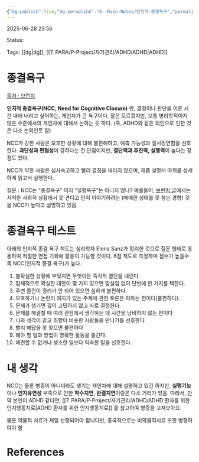 ```yaml
---
{"dg-publish":true,"dg-permalink":"6.-Main-Notes/인지적-종결욕구","permalink":"/6.-Main-Notes/인지적-종결욕구/"}
---
```



2025-06-28 23:56

Status: 

Tags: [[dg\|dg]], [[7. PARA/P-Project/자기관리/ADHD/ADHD\|ADHD]] 

# 종결욕구
[출처 : 브런치](https://brunch.co.kr/@2de8064becdb461/39) 

**인지적 종결욕구(NCC, Need for Cognitive Closure)** 란, 결정이나 판단을 이른 시간 내에 내리고 싶어하는, 개인차가 큰 욕구이다.
잘은 모르겠지만, 보통 병리학적이지 않은 수준에서의 개인차에 대해서 논하는 듯 하다. (즉, ADHD와 같은 외인으로 인한 것은 다소 논외인듯 함)

NCC가 강한 사람은 모호한 상황에 대해 불편해하고, 예측 가능성과 질서정연함을 선호한다. **과단성과 편협성**이 강하다는 건 단점이지만, **결단력과 추진력, 실행력**이 높다는 장점도 있다.

NCC가 약한 사람은 심사숙고하고 빨리 결정을 내리지 않으며, 제품 설명서 따위를 상세하게 읽고서 실행한다.

질문 : NCC는 "종결욕구" 이지 "실행욕구"는 아니지 않나? 예를들어, [브런치 글](https://brunch.co.kr/@2de8064becdb461/39)에서는 서먹한 사회적 상황에서 못 견디고 먼저 이야기하려는 (애매한 상태를 못 참는 경향) 것을 NCC가 높다고 설명하고 있음.

# 종결욕구 테스트
아래의 인지적 종결 욕구 척도는 심리학자 Elena Sanz가 정리한 것으로 질문 형태로 응용하여 적절한 면접 기회에 활용이 가능할 것이다. 6점 척도로 측정하며 점수가 높을수록 NCC(인지적 종결 욕구)가 높다.

1) 불확실한 상황에 부딪치면 무엇이든 즉각적 결단을 내린다.
2) 잠재적으로 확실한 대안이 몇 가지 있으면 망설임 없이 단번에 한 가지를 택한다.
3) 주변 물건이 정리가 안 되어 있으면 심하게 불편하다.
4) 모호하거나 논란의 여지가 있는 주제에 관한 토론은 피하는 편이다(불편하다).
5) 문제가 생기면 깊이 고민하지 않고 바로 결정한다.
6) 문제를 해결할 때 여러 관점에서 생각하는 데 시간을 낭비하지 않는 편이다
7) 나와 생각이 같고 취향이 비슷한 사람들을 만나기를 선호한다
8) 빨리 해답을 못 찾으면 불편하다
9) 해야 할 일과 방법이 명확한 활동을 즐긴다.
10) 예견할 수 없거나 생소한 일보다 익숙한 일을 선호한다.

# 내 생각
NCC는 물론 병증이 아니더라도 생기는 개인차에 대해 설명하고 있긴 하지만, **실행기능**이나 **인지유연성** 부족으로 인한 **착수지연**, **완결지연**이랑은 다소 거리가 있음.
따라서, 만약 본인이 ADHD 같다면, [[7. PARA/P-Project/자기관리/ADHD/ADHD 환자를 위한 인지행동치료\|ADHD 환자를 위한 인지행동치료]] 를 참고하여 병증을 고쳐보아요.

물론 약물적 치료가 제일 선행되어야 합니다만, 종국적으로는 비약물적치료 또한 병행하여야 함

# References

